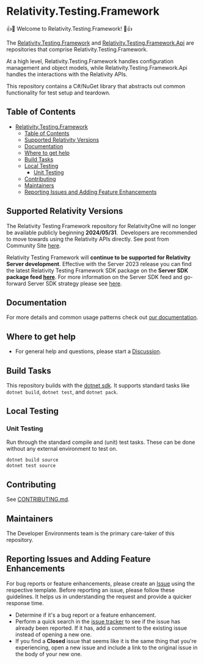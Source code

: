 # Relativity.Testing.Framework

:+1::tada: Welcome to Relativity.Testing.Framework! :tada::+1:

The [Relativity.Testing.Framework](https://github.com/relativitydev/relativity.testing.framework) and [Relativity.Testing.Framework.Api](https://github.com/relativitydev/relativity.testing.framework.api) are repositories that comprise Relativity.Testing.Framework.

At a high level, Relativity.Testing.Framework handles configuration management and object models, while Relativity.Testing.Framework.Api handles the interactions with the Relativity APIs.

This repository contains a C#/NuGet library that abstracts out common functionality for test setup and teardown.

## Table of Contents

- [Relativity.Testing.Framework](#relativitytestingframework)
  - [Table of Contents](#table-of-contents)
  - [Supported Relativity Versions](#supported-relativity-versions)
  - [Documentation](#documentation)
  - [Where to get help](#where-to-get-help)
  - [Build Tasks](#build-tasks)
  - [Local Testing](#local-testing)
    - [Unit Testing](#unit-testing)
  - [Contributing](#contributing)
  - [Maintainers](#maintainers)
  - [Reporting Issues and Adding Feature Enhancements](#reporting-issues-and-adding-feature-enhancements)

## Supported Relativity Versions

The Relativity Testing Framework repository for RelativityOne will no longer be available publicly beginning **2024/05/31**.  Developers are recommended to move towards using the Relativity APIs directly. See post from Community Site [here](https://community.relativity.com/s/feed/0D5Qi0000087STIKA2).

Relativity Testing Framework will **continue to be supported for Relativity Server development**. Effective with the Server 2023 release you can find the latest Relativity Testing Framework SDK package on the **Server SDK package feed [here](https://relativitypackageseastus.jfrog.io/ui/native/server-nuget-remote/)**. For more information on the Server SDK feed and go-forward Server SDK strategy please see [here](https://platform.relativity.com/Server2023/Content/What_s_new/Server_SDK_Changes.htm).

## Documentation

For more details and common usage patterns check out [our documentation](https://relativitydev.github.io/relativity.testing.framework/).

## Where to get help

- For general help and questions, please start a [Discussion](https://github.com/relativitydev/relativity.testing.framework/discussions).

## Build Tasks

This repository builds with the [dotnet sdk](https://dotnet.microsoft.com/download).
It supports standard tasks like `dotnet build`, `dotnet test`, and `dotnet pack`.

## Local Testing

### Unit Testing

Run through the standard compile and (unit) test tasks. These can be done without any external environment to test on.

```PowerShell
dotnet build source
dotnet test source
```

## Contributing

See [CONTRIBUTING.md](https://github.com/relativitydev/relativity.testing.framework/blob/master/CONTRIBUTING.md).

## Maintainers

The Developer Environments team is the primary care-taker of this repository.

## Reporting Issues and Adding Feature Enhancements

For bug reports or feature enhancements, please create an [Issue](https://github.com/relativitydev/relativity.testing.framework/issues) using the respective template. Before reporting an issue, please follow these guidelines. It helps us in understanding the request and provide a quicker response time.

- Determine if it's a bug report or a feature enhancement.
- Perform a quick search in the [issue tracker](https://github.com/relativitydev/relativity.testing.framework/issues) to see if the issue has already been reported. If it has, add a comment to the existing issue instead of opening a new one.
- If you find a **Closed** issue that seems like it is the same thing that you're experiencing, open a new issue and include a link to the original issue in the body of your new one.
